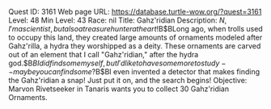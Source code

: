 Quest ID: 3161
Web page URL: https://database.turtle-wow.org/?quest=3161
Level: 48
Min Level: 43
Race: nil
Title: Gahz'ridian
Description: $N, I'm a scientist, but also a treasure hunter at heart!$B$BLong ago, when trolls used to occupy this land, they created large amounts of ornaments modeled after Gahz'rilla, a hydra they worshipped as a deity. These ornaments are carved out of an element that I call "Gahz'ridian," after the hydra god.$B$BI did find some myself, but I'd like to have some more to study -- maybe you can find some?$B$BI even invented a detector that makes finding the Gahz'ridian a snap! Just put it on, and the search begins! 
Objective: Marvon Rivetseeker in Tanaris wants you to collect 30 Gahz'ridian Ornaments.
